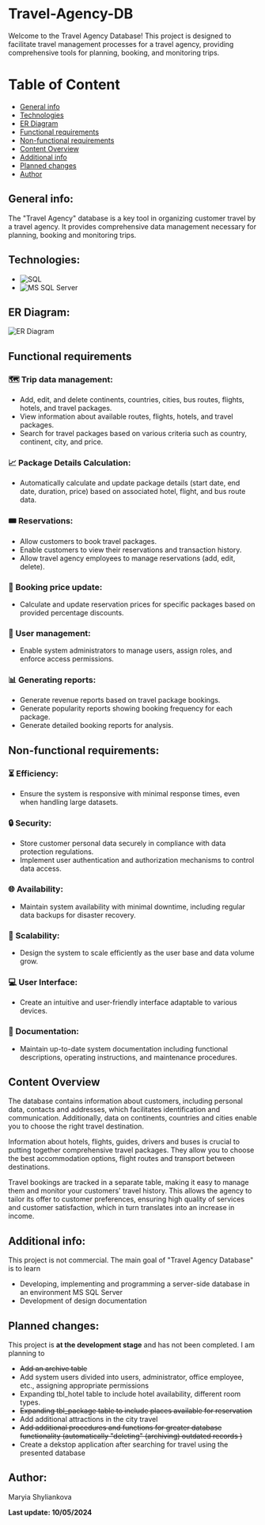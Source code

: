 # Travel-Agency-DB
Welcome to the Travel Agency Database! This project is designed to facilitate travel management processes for a travel agency, providing comprehensive tools for planning, booking, and monitoring trips.
# Table of Content
* [General info](#general-info)
* [Technologies](#technologies)
* [ER Diagram](#er-diagram)
* [Functional requirements](#functional-requirements)
* [Non-functional requirements](#non-functional-requirements)
* [Content Overview](#content-overview)
* [Additional info](#additional-info)
* [Planned changes](#planned-changes)
* [Author](#author)
  
## General info:
The "Travel Agency" database is a key tool in organizing customer travel by a travel agency. It provides comprehensive data management necessary for planning, booking and monitoring trips.

## Technologies:
* ![SQL](https://img.shields.io/badge/-SQL-4479A1?style=flat&logo=sql&logoColor=white)
* ![MS SQL Server](https://img.shields.io/badge/-MS%20SQL%20Server-CC2927?style=flat&logo=microsoft-sql-server&logoColor=white)

## ER Diagram:
![ER Diagram](./Documentation%20files/ER%20Diagram%20for%20DB%20%5B.png%5D.png)

## Functional requirements
### :world_map: Trip data management:
- Add, edit, and delete continents, countries, cities, bus routes, flights, hotels, and travel packages.
- View information about available routes, flights, hotels, and travel packages.
- Search for travel packages based on various criteria such as country, continent, city, and price.
### :chart_with_upwards_trend: Package Details Calculation:
- Automatically calculate and update package details (start date, end date, duration, price) based on associated hotel, flight, and bus route data.
### :tickets: Reservations:
- Allow customers to book travel packages.
- Enable customers to view their reservations and transaction history.
- Allow travel agency employees to manage reservations (add, edit, delete).
### :money_with_wings: Booking price update:
- Calculate and update reservation prices for specific packages based on provided percentage discounts.
### :busts_in_silhouette: User management:
- Enable system administrators to manage users, assign roles, and enforce access permissions.
### :bar_chart: Generating reports:
- Generate revenue reports based on travel package bookings.
- Generate popularity reports showing booking frequency for each package.
- Generate detailed booking reports for analysis.
  
## Non-functional requirements:
### :hourglass_flowing_sand: Efficiency:
- Ensure the system is responsive with minimal response times, even when handling large datasets.
### :lock: Security:
- Store customer personal data securely in compliance with data protection regulations.
- Implement user authentication and authorization mechanisms to control data access.
### :globe_with_meridians: Availability:
- Maintain system availability with minimal downtime, including regular data backups for disaster recovery.
### :rocket: Scalability:
- Design the system to scale efficiently as the user base and data volume grow.
### :computer: User Interface:
- Create an intuitive and user-friendly interface adaptable to various devices.
### :notebook_with_decorative_cover: Documentation:
- Maintain up-to-date system documentation including functional descriptions, operating instructions, and maintenance procedures.
  
## Content Overview
The database contains information about customers, including personal data, contacts and addresses, which facilitates identification and communication. Additionally, data on continents, countries and cities enable you to choose the right travel destination.

Information about hotels, flights, guides, drivers and buses is crucial to putting together comprehensive travel packages. They allow you to choose the best accommodation options, flight routes and transport between destinations.

Travel bookings are tracked in a separate table, making it easy to manage them and monitor your customers' travel history. This allows the agency to tailor its offer to customer preferences, ensuring high quality of services and customer satisfaction, which in turn translates into an increase in income.


## Additional info:<br>
This project is not commercial. The main goal of "Travel Agency Database" is to learn
- Developing, implementing and programming a server-side database in an environment
MS SQL Server
- Development of design documentation

## Planned changes:
This project is **at the development stage** and has not been completed. I am planning to 
- ~~Add an archive table~~
- Add system users divided into users, administrator, office employee, etc., assigning appropriate permissions
- Expanding tbl_hotel table to include hotel availability, different room types.
- ~~Expanding tbl_package table to include places available for reservation~~
- Add additional attractions in the city travel
- ~~Add additional procedures and functions for greater database functionality (automatically "deleting" (archiving) outdated records )~~
- Create a dekstop application after searching for travel using the presented database
## Author:<br>
Maryia Shyliankova

**Last update: 10/05/2024**
